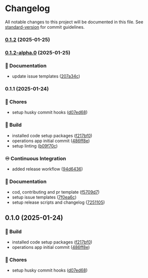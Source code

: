 # Changelog

All notable changes to this project will be documented in this file. See [standard-version](https://github.com/conventional-changelog/standard-version) for commit guidelines.

### [0.1.2](https://github.com/liviasoft/logistics-operations/compare/v0.1.2-alpha.0...v0.1.2) (2025-01-25)

### [0.1.2-alpha.0](https://github.com/liviasoft/logistics-operations/compare/v0.1.1...v0.1.2-alpha.0) (2025-01-25)


### 📝 Documentation

* update issue templates ([207a34c](https://github.com/liviasoft/logistics-operations/commits/207a34cbddd84202c9b55170947e8cd160c7784b))

### 0.1.1 (2025-01-24)


### 🚚 Chores

* setup husky commit hooks ([d07ed68](https://github.com/liviasoft/logistics-operations/commits/d07ed682c555154b511b6e5dfd38ddb951014af1))


### 🚧 Build

* installed code setup packages ([f217bf0](https://github.com/liviasoft/logistics-operations/commits/f217bf0705a85eae0c6dd05de73658d105a01101))
* operations app initial commit ([486ff8e](https://github.com/liviasoft/logistics-operations/commits/486ff8e541bf6534548fe9ac600b22303fb75c14))
* setup linting ([b09f70c](https://github.com/liviasoft/logistics-operations/commits/b09f70c630ee899ad39291154665e36113a641b4))


### ♾️ Continuous Integration

* added release workflow ([94d6436](https://github.com/liviasoft/logistics-operations/commits/94d6436fd0aef775dc91e8eab6b774cf7f2a2145))


### 📝 Documentation

* cod, contributing and pr template ([f5709d7](https://github.com/liviasoft/logistics-operations/commits/f5709d794e19d6e612d894a14c5b6ac59b6e9625))
* setup issue templates ([7f0ea6c](https://github.com/liviasoft/logistics-operations/commits/7f0ea6cffbc1f45f6282b1a0c4fbd1bdafdaea3b))
* setup release scripts and changelog ([7251105](https://github.com/liviasoft/logistics-operations/commits/7251105ae616b8d20c777804ba930721bb8eaa59))

## 0.1.0 (2025-01-24)


### 🚧 Build

* installed code setup packages ([f217bf0](https://github.com/liviasoft/logistics-operations/commits/f217bf0705a85eae0c6dd05de73658d105a01101))
* operations app initial commit ([486ff8e](https://github.com/liviasoft/logistics-operations/commits/486ff8e541bf6534548fe9ac600b22303fb75c14))


### 🚚 Chores

* setup husky commit hooks ([d07ed68](https://github.com/liviasoft/logistics-operations/commits/d07ed682c555154b511b6e5dfd38ddb951014af1))
